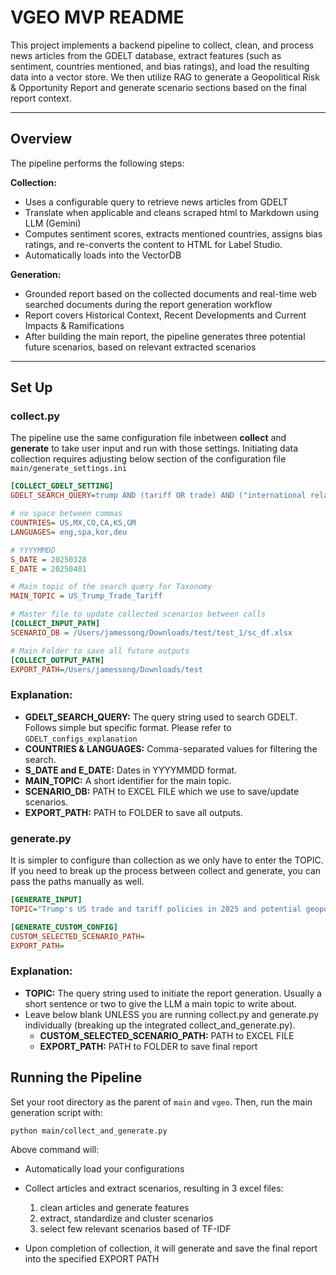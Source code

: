# VGEO MVP README

This project implements a backend pipeline to collect, clean, and process news articles from the GDELT database, extract features (such as sentiment, countries mentioned, and bias ratings), and load the resulting data into a vector store. We then utilize RAG to generate a Geopolitical Risk & Opportunity Report and generate scenario sections based on the final report context.

---

## Overview

The pipeline performs the following steps:

**Collection:**  
   - Uses a configurable query to retrieve news articles from GDELT
   - Translate when applicable and cleans scraped html to Markdown using LLM (Gemini)
   - Computes sentiment scores, extracts mentioned countries, assigns bias ratings, and re-converts the content to HTML for Label Studio.
   - Automatically loads into the VectorDB

**Generation:**  
   - Grounded report based on the collected documents and real-time web searched documents during the report generation workflow
   - Report covers Historical Context, Recent Developments and Current Impacts & Ramifications 
   - After building the main report, the pipeline generates three potential future scenarios, based on relevant extracted scenarios

---
## Set Up
### collect.py

The pipeline use the same configuration file inbetween **collect** and **generate** to take user input and run with those settings. 
Initiating data collection requires adjusting below section of the configuration file `main/generate_settings.ini`

```ini
[COLLECT_GDELT_SETTING]
GDELT_SEARCH_QUERY=trump AND (tariff OR trade) AND ("international relations" OR "diplomatic tensions" OR trade) AND (Colombia OR Canada OR China OR EU OR Japan OR Mexico OR Korea)

# no space between commas
COUNTRIES= US,MX,CO,CA,KS,GM 
LANGUAGES= eng,spa,kor,deu

# YYYYMMDD
S_DATE = 20250328
E_DATE = 20250401

# Main topic of the search query for Taxonomy
MAIN_TOPIC = US_Trump_Trade_Tariff

# Master file to update collected scenarios between calls
[COLLECT_INPUT_PATH]
SCENARIO_DB = /Users/jamessong/Downloads/test/test_1/sc_df.xlsx

# Main Folder to save all future outputs
[COLLECT_OUTPUT_PATH]
EXPORT_PATH=/Users/jamessong/Downloads/test
```

### Explanation:
- **GDELT_SEARCH_QUERY:** The query string used to search GDELT. Follows simple but specific format. Please refer to `GDELT_configs_explanation`
- **COUNTRIES & LANGUAGES:** Comma-separated values for filtering the search.
- **S_DATE and E_DATE:** Dates in YYYYMMDD format.
- **MAIN_TOPIC:** A short identifier for the main topic.
- **SCENARIO_DB:** PATH to EXCEL FILE which we use to save/update scenarios.
- **EXPORT_PATH:** PATH to FOLDER to save all outputs.


### generate.py
It is simpler to configure than collection as we only have to enter the TOPIC. If you need to break up the process between collect and generate, you can pass the paths manually as well.

```ini
[GENERATE_INPUT]
TOPIC="Trump's US trade and tariff policies in 2025 and potential geopolitical ramifications"

[GENERATE_CUSTOM_CONFIG]
CUSTOM_SELECTED_SCENARIO_PATH= 
EXPORT_PATH=
```

### Explanation:
- **TOPIC:** The query string used to initiate the report generation. Usually a short sentence or two to give the LLM a main topic to write about.
- Leave below blank UNLESS you are running collect.py and generate.py individually (breaking up the integrated collect_and_generate.py).
   - **CUSTOM_SELECTED_SCENARIO_PATH:** PATH to EXCEL FILE
   - **EXPORT_PATH:** PATH to FOLDER to save final report

## Running the Pipeline
Set your root directory as the parent of `main` and `vgeo`. Then, run the main generation script with:

```bash
python main/collect_and_generate.py
```

Above command will:
- Automatically load your configurations
- Collect articles and extract scenarios, resulting in 3 excel files:
   1. clean articles and generate features 
   2. extract, standardize and cluster scenarios 
   3. select few relevant scenarios based of TF-IDF

- Upon completion of collection, it will generate and save the final report into the specified EXPORT PATH
